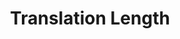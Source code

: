 ---
types: "word"

title: "Translation Length"

categories: ['']

tags: ['Translation', 'Length']

arabic: ['طول الترجمة']

publishers: ['خوارزميات الذكاء الاصطناعي في تحليل النص العربي']

types: "word"

slug: ""
---